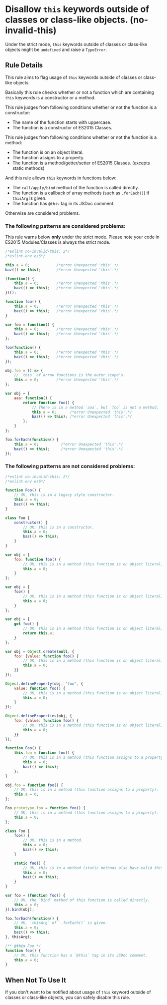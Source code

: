 # Disallow `this` keywords outside of classes or class-like objects. (no-invalid-this)

Under the strict mode, `this` keywords outside of classes or class-like objects might be `undefined` and raise a `TypeError`.

## Rule Details

This rule aims to flag usage of `this` keywords outside of classes or class-like objects.

Basically this rule checks whether or not a function which are containing `this` keywords is a constructor or a method.

This rule judges from following conditions whether or not the function is a constructor:

* The name of the function starts with uppercase.
* The function is a constructor of ES2015 Classes.

This rule judges from following conditions whether or not the function is a method:

* The function is on an object literal.
* The function assigns to a property.
* The function is a method/getter/setter of ES2015 Classes. (excepts static methods)

And this rule allows `this` keywords in functions below:

* The `call/apply/bind` method of the function is called directly.
* The function is a callback of array methods (such as `.forEach()`) if `thisArg` is given.
* The function has `@this` tag in its JSDoc comment.

Otherwise are considered problems.

### The following patterns are considered problems:

This rule warns below **only** under the strict mode.
Please note your code in ES2015 Modules/Classes is always the strict mode.

```js
/*eslint no-invalid-this: 2*/
/*eslint-env es6*/

this.a = 0;            /*error Unexpected 'this'.*/
baz(() => this);       /*error Unexpected 'this'.*/

(function() {
    this.a = 0;        /*error Unexpected 'this'.*/
    baz(() => this);   /*error Unexpected 'this'.*/
})();

function foo() {
    this.a = 0;        /*error Unexpected 'this'.*/
    baz(() => this);   /*error Unexpected 'this'.*/
}

var foo = function() {
    this.a = 0;        /*error Unexpected 'this'.*/
    baz(() => this);   /*error Unexpected 'this'.*/
};

foo(function() {
    this.a = 0;        /*error Unexpected 'this'.*/
    baz(() => this);   /*error Unexpected 'this'.*/
});

obj.foo = () => {
    // `this` of arrow functions is the outer scope's.
    this.a = 0;        /*error Unexpected 'this'.*/
};

var obj = {
    aaa: function() {
        return function foo() {
            // There is in a method `aaa`, but `foo` is not a method.
            this.a = 0;      /*error Unexpected 'this'.*/
            baz(() => this); /*error Unexpected 'this'.*/
        };
    }
};

foo.forEach(function() {
    this.a = 0;          /*error Unexpected 'this'.*/
    baz(() => this);     /*error Unexpected 'this'.*/
});
```

### The following patterns are not considered problems:

```js
/*eslint no-invalid-this: 2*/
/*eslint-env es6*/

function Foo() {
    // OK, this is in a legacy style constructor.
    this.a = 0;
    baz(() => this);
}

class Foo {
    constructor() {
        // OK, this is in a constructor.
        this.a = 0;
        baz(() => this);
    }
}

var obj = {
    foo: function foo() {
        // OK, this is in a method (this function is on object literal).
        this.a = 0;
    }
};

var obj = {
    foo() {
        // OK, this is in a method (this function is on object literal).
        this.a = 0;
    }
};

var obj = {
    get foo() {
        // OK, this is in a method (this function is on object literal).
        return this.a;
    }
};

var obj = Object.create(null, {
    foo: {value: function foo() {
        // OK, this is in a method (this function is on object literal).
        this.a = 0;
    }}
});

Object.defineProperty(obj, "foo", {
    value: function foo() {
        // OK, this is in a method (this function is on object literal).
        this.a = 0;
    }
});

Object.defineProperties(obj, {
    foo: {value: function foo() {
        // OK, this is in a method (this function is on object literal).
        this.a = 0;
    }}
});

function Foo() {
    this.foo = function foo() {
        // OK, this is in a method (this function assigns to a property).
        this.a = 0;
        baz(() => this);
    };
}

obj.foo = function foo() {
    // OK, this is in a method (this function assigns to a property).
    this.a = 0;
};

Foo.prototype.foo = function foo() {
    // OK, this is in a method (this function assigns to a property).
    this.a = 0;
};

class Foo {
    foo() {
        // OK, this is in a method.
        this.a = 0;
        baz(() => this);
    }

    static foo() {
        // OK, this is in a method (static methods also have valid this).
        this.a = 0;
        baz(() => this);
    }
}

var foo = (function foo() {
    // OK, the `bind` method of this function is called directly.
    this.a = 0;
}).bind(obj);

foo.forEach(function() {
    // OK, `thisArg` of `.forEach()` is given.
    this.a = 0;
    baz(() => this);
}, thisArg);

/** @this Foo */
function foo() {
    // OK, this function has a `@this` tag in its JSDoc comment.
    this.a = 0;
}
```

## When Not To Use It

If you don't want to be notified about usage of `this` keyword outside of classes or class-like objects, you can safely disable this rule.

